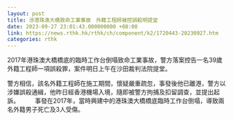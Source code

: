 ```yaml
---
layout: post
title: 涉港珠澳大橋致命工業事故　外籍工程師被控誤殺明提堂
date: 2023-09-27 23:01:43.000000000 +08:00
link: https://news.rthk.hk/rthk/ch/component/k2/1720443-20230927.htm
categories: rthk
---
```


2017年港珠澳大橋橋底的臨時工作台倒塌致命工業事故，警方落案控告一名39歲外籍工程師一項誤殺罪，案件明日上午在沙田裁判法院提堂。

警方相信，該名外籍工程師在施工期間，懷疑嚴重疏忽，事發後他已離港，警方以涉嫌誤殺通緝，他昨日經香港機場入境，隨即被警方拘捕及扣留調查，並提出起訴。
　　 
事發在2017年，當時興建中的港珠澳大橋橋底臨時工作台倒塌，導致兩名外籍男子死亡及3人受傷。
　　

